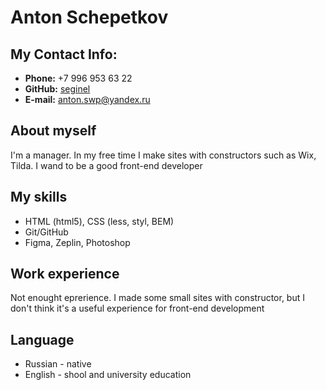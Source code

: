 # Anton Schepetkov

## My Contact Info:

* **Phone:** +7 996 953 63 22
* **GitHub:** [seginel](https://github.com/seginel/)
* **E-mail:** [anton.swp@yandex.ru](anton.swp@yandex.ru)

## About myself
I'm a manager. In my free time I make sites with constructors such as Wix, Tilda.
I wand to be a good front-end developer

## My skills
* HTML (html5), CSS (less, styl, BEM)
* Git/GitHub
* Figma, Zeplin, Photoshop

## Work experience
Not enought eprerience. I made some small sites with constructor,  but I don't think it's a useful experience
for front-end development

## Language
* Russian - native
* English - shool and university education
